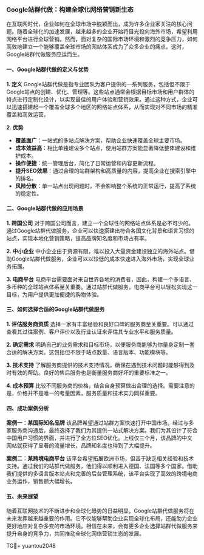 ### Google站群代做：构建全球化网络营销新生态

在互联网时代，企业如何在全球市场中脱颖而出，成为许多企业家关注的核心问题。随着全球化的加速发展，越来越多的企业开始将目光投向海外市场，希望利用网络平台进行全球营销。然而，面对复杂的国际市场环境和激烈的竞争压力，如何高效地建立一个能够覆盖全球市场的网站体系成为了众多企业的痛点。这时，Google站群代做服务应运而生。

#### 一、Google站群代做的定义与优势

**1. 定义**
Google站群代做是指专业团队为客户提供的一系列服务，包括但不限于Google站点的创建、优化、管理等。这些站点通常会根据目标市场和用户群体的特点进行定制化设计，以实现最佳的用户体验和营销效果。通过这种方式，企业可以迅速搭建起一个覆盖全球多个地区的网络站点体系，从而实现对不同市场的精准覆盖和高效运营。

**2. 优势**
- **覆盖面广**：一站式的多站点解决方案，帮助企业快速覆盖全球主要市场。
- **成本效益高**：相比单独建设多个站点，使用站群方案能显著降低整体建设和维护成本。
- **操作便捷**：统一管理后台，简化了日常运营和内容更新流程。
- **提升SEO效果**：通过合理的站群架构和高质量的内容，提高企业在搜索引擎中的排名。
- **风险分散**：单一站点出现问题时，不会影响整个系统的正常运行，提高了系统的稳定性。

#### 二、Google站群代做的应用场景

**1. 跨国公司**
对于跨国公司而言，建立一个全球性的网络站点体系是必不可少的。通过Google站群代做服务，企业可以快速搭建出符合各国文化背景和语言习惯的站点，实现本地化营销策略，提高品牌知名度和市场占有率。

**2. 中小企业**
中小企业由于资源有限，难以投入大量资金建设独立的海外站点。借助Google站群代做服务，企业可以以较低的成本快速进入海外市场，实现全球业务拓展。

**3. 电商平台**
电商平台需要面对来自世界各地的消费者，因此，构建一个多语言、多币种的全球站点体系至关重要。通过站群代做服务，电商平台可以轻松实现这一目标，为用户提供更加便捷的购物体验。

#### 三、如何选择合适的Google站群代做服务

**1. 评估服务商资质**
选择一家有丰富经验和良好口碑的服务商至关重要。可以通过查看其过往案例、客户评价以及行业认证来评估其专业水平和服务质量。

**2. 确定需求**
明确自己的业务需求和目标市场，以便服务商能够为你量身定制一套合适的解决方案。这包括但不限于站点数量、语言版本、功能模块等。

**3. 技术支持**
了解服务商提供的技术支持情况，确保在遇到技术问题时能够得到及时有效的帮助。良好的售后服务也是衡量服务商好坏的重要标准之一。

**4. 成本预算**
比较不同服务商的价格，结合自身预算做出合理的选择。需要注意的是，价格并不是唯一的考量因素，服务质量和技术实力同样重要。

#### 四、成功案例分析

**案例一：某国际知名品牌**
该品牌希望通过站群方案快速打开中国市场。经过与多家服务商沟通后，最终选择了我们为其提供一站式解决方案。我们为其设计了符合中国用户习惯的界面，并进行了全方位SEO优化。上线仅三个月，该品牌的中文网站就获得了显著的流量增长，品牌知名度也得到了大幅提升。

**案例二：某跨境电商平台**
该平台希望拓展欧洲市场，但苦于缺乏相关经验和技术支持。通过我们的站群代做服务，他们得以顺利进入德国、法国等多个国家。借助我们提供的多语言版本站点和完善的后台管理系统，该平台实现了高效的跨境电商业务运作，销售额大幅增长。

#### 五、未来展望

随着互联网技术的不断进步和全球化趋势的日益明显，Google站群代做服务将在未来发挥越来越重要的作用。它不仅能够帮助企业实现全球化布局，还能助力企业更好地应对复杂多变的市场环境。相信在未来，会有更多企业选择站群代做服务来提升自身的竞争力，共同推动全球化网络营销生态的发展。

TG💪+ yuantou2048